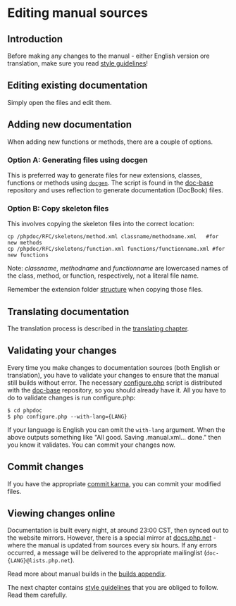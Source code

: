 # Editing manual sources

## Introduction
Before making any changes to the manual - either English version ore
translation, make sure you read [style guidelines](style.php)!

## Editing existing documentation
Simply open the files and edit them.

## Adding new documentation
When adding new functions or methods, there are a couple of options.

### Option A: Generating files using docgen
This is preferred way to generate files for new extensions, classes, functions
or methods using [`docgen`][docgen]. The script is found in the [doc-base][doc-base]
repository and uses reflection to generate documentation (DocBook) files.

### Option B: Copy skeleton files
This involves copying the skeleton files into the correct location:
```
cp /phpdoc/RFC/skeletons/method.xml classname/methodname.xml   #for new methods
cp /phpdoc/RFC/skeletons/function.xml functions/functionname.xml #for new functions
```

Note: *classname*, *methodname* and *functionname* are lowercased names of the
class, method, or function, respectively, not a literal file name.

Remember the extension folder [structure](structure.php) when copying those files.

## Translating documentation
The translation process is described in the [translating chapter](translating.php).

## Validating your changes
Every time you make changes to documentation sources (both English or translation),
you have to validate your changes to ensure that the manual still builds without error.
The necessary [configure.php][configure.php] script is distributed with the
[doc-base][doc-base] repository, so you should already have it. All you have
to do to validate changes is run configure.php:
```
$ cd phpdoc
$ php configure.php --with-lang={LANG}
```
If your language is English you can omit the `with-lang` argument. When the above
outputs something like "All good. Saving .manual.xml… done." then you know it validates.
You can commit your changes now.

## Commit changes
If you have the appropriate [commit karma][karma], you can commit your modified files.

## Viewing changes online
Documentation is built every night, at around 23:00 CST, then synced out to the
website mirrors. However, there is a special mirror at [docs.php.net][docs] - where
the manual is updated from sources every six hours. If any errors occurred, a message
will be delivered to the appropriate mailinglist (`doc-{LANG}@lists.php.net`).

Read more about manual builds in the [builds appendix](builds.php).

The next chapter contains [style guidelines](style.php) that you are obliged to
follow. Read them carefully.

[docgen]: http://svn.php.net/viewvc/phpdoc/doc-base/trunk/scripts/docgen/
[doc-base]: http://svn.php.net/viewvc/phpdoc/doc-base/
[configure.php]: http://svn.php.net/viewvc/phpdoc/doc-base/trunk/configure.php?view=markup
[karma]: http://svn.php.net/viewvc/SVNROOT/global_avail?view=markup
[docs]: http://docs.php.net/
